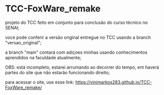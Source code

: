 # TCC-FoxWare_remake
projeto do TCC feito em conjunto para conclusão do curso técnico no SENAI;
 
voce pode conferir a versão original entregue no TCC usando a branch "versao_original";

a branch "main" contará com adiçoes minhas usando conhecimentos aprendidos na faculdade atualmente;

OBS: está incompleto, estarei arrumando ao decorrer do tempo, ent haverá partes do site que não estarão funcionando direito;
 
para acessar o site, use esse link: https://vinimarkos283.github.io/TCC-FoxWare_remake/
